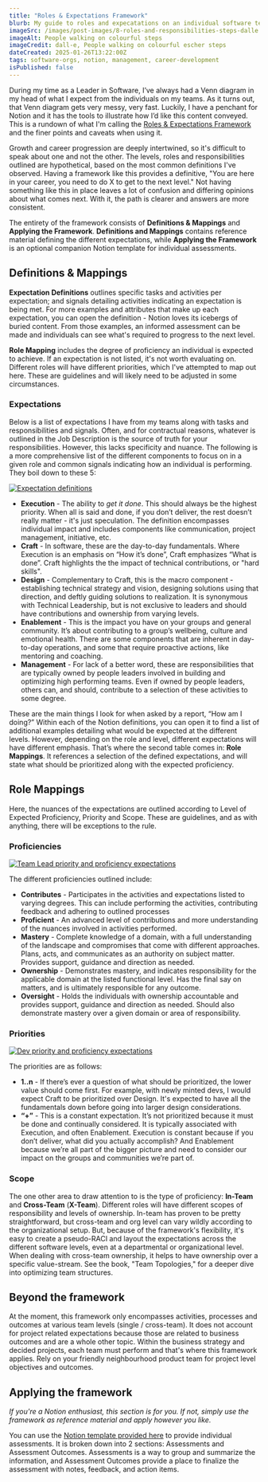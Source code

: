 ```yaml
---
title: "Roles & Expectations Framework"
blurb: My guide to roles and expecatations on an individual software team or at an organizational level.
imageSrc: /images/post-images/8-roles-and-responsibilities-steps-dalle.webp
imageAlt: People walking on colourful steps
imageCredit: dall-e, People walking on colourful escher steps
dateCreated: 2025-01-26T13:22:00Z
tags: software-orgs, notion, management, career-development
isPublished: false
---
```


During my time as a Leader in Software, I’ve always had a Venn diagram in my head of what I expect from the individuals on my teams. As it turns out, that Venn diagram gets very messy, very fast. Luckily, I have a penchant for Notion and it has the tools to illustrate how I’d like this content conveyed. This is a rundown of what I'm calling the [Roles & Expectations Framework](https://www.notion.so/jweatherby/Roles-Expectations-Reference-16f3b75bf3f8802c953bc535f3b58be4?pvs=4) and the finer points and caveats when using it.

Growth and career progression are deeply intertwined, so it's difficult to speak about one and not the other. The levels, roles and responsibilities outlined are hypothetical, based on the most common definitions I've observed. Having a framework like this provides a definitive, "You are here in your career, you need to do X to get to the next level." Not having something like this in place leaves a lot of confusion and differing opinions about what comes next. With it, the path is clearer and answers are more consistent.

The entirety of the framework consists of **Definitions & Mappings** and **Applying the Framework**. **Definitions and Mappings** contains reference material defining the different expectations, while **Applying the Framework** is an optional companion Notion template for individual assessments.

## Definitions & Mappings

**Expectation Definitions** outlines specific tasks and activities per expectation; and signals detailing activities indicating an expectation is being met. For more examples and attributes that make up each expectation, you can open the definition - Notion loves its icebergs of buried content. From those examples, an informed assessment can be made and individuals can see what's required to progress to the next level.

**Role Mapping** includes the degree of proficiency an individual is expected to achieve. If an expectation is not listed, it's not worth evaluating on. Different roles will have different priorities, which I've attempted to map out here. These are guidelines and will likely need to be adjusted in some circumstances.

### Expectations

Below is a list of expectations I have from my teams along with tasks and responsibilities and signals. Often, and for contractual reasons, whatever is outlined in the Job Description is the source of truth for your responsibilities. However, this lacks specificity and nuance. The following is a more comprehensive list of the different components to focus on in a given role and common signals indicating how an individual is performing. They boil down to these 5: 

[![Expectation definitions](/images/post-images/8-expectation-definitions.png)](https://www.notion.so/jweatherby/16f3b75bf3f880a4a4b7c8402743317c?v=16f3b75bf3f88001af33000cd014b3fd&pvs=4)

- **Execution** - The ability to *get it done*. This should always be the highest priority. When all is said and done, if you don’t deliver, the rest doesn’t really matter - it's just speculation. The definition encompasses individual impact and includes components like communication, project management, initiative, etc.
- **Craft** - In software, these are the day-to-day fundamentals. Where Execution is an emphasis on “How it’s done”, Craft emphasizes “What is done”. Craft highlights the the impact of technical contributions, or "hard skills".
- **Design** - Complementary to Craft, this is the macro component - establishing technical strategy and vision, designing solutions using that direction, and deftly guiding solutions to realization. It is synonymous with Technical Leadership, but is not exclusive to leaders and should have contributions and ownership from varying levels.
- **Enablement** - This is the impact you have on your groups and general community. It’s about contributing to a group’s wellbeing, culture and emotional health. There are some components that are inherent in day-to-day operations, and some that require proactive actions, like mentoring and coaching.
- **Management** - For lack of a better word, these are responsibilities that are typically owned by people leaders involved in building and optimizing high performing teams. Even if owned by people leaders, others can, and should, contribute to a selection of these activities to some degree.

These are the main things I look for when asked by a report, “How am I doing?” Within each of the Notion definitions, you can open it to find a list of additional examples detailing what would be expected at the different levels. However, depending on the role and level, different expectations will have different emphasis. That’s where the second table comes in: **Role Mappings**. It references a selection of the defined expectations, and will state what should be prioritized along with the expected proficiency. 

## Role Mappings

Here, the nuances of the expectations are outlined according to Level of Expected Proficiency, Priority and Scope. These are guidelines, and as with anything, there will be exceptions to the rule. 

### Proficiencies

[![Team Lead priority and proficiency expectations](/images/post-images/8-team-lead-expectations.png)](https://www.notion.so/jweatherby/16f3b75bf3f880f8a5d4f38983ea40f6?v=1723b75bf3f88046b2be000ca8f9dcce&pvs=4)

The different proficiencies outlined include: 

- **Contributes** - Participates in the activities and expectations listed to varying degrees. This can include performing the activities, contributing feedback and adhering to outlined processes
- **Proficient** - An advanced level of contributions and more understanding of the nuances involved in activities performed.
- **Mastery** - Complete knowledge of a domain, with a full understanding of the landscape and compromises that come with different approaches. Plans, acts, and communicates as an authority on subject matter. Provides support, guidance and direction as needed.
- **Ownership** - Demonstrates mastery, and indicates responsibility for the applicable domain at the listed functional level. Has the final say on matters, and is ultimately responsible for any outcome.
- **Oversight** - Holds the individuals with ownership accountable and provides support, guidance and direction as needed. Should also demonstrate mastery over a given domain or area of responsibility.

### Priorities

[![Dev priority and proficiency expectations](/images/post-images/8-dev-expectations.png)](https://www.notion.so/jweatherby/16f3b75bf3f880f8a5d4f38983ea40f6?v=1723b75bf3f88030a757000c7e397ea9&pvs=4)

The priorities are as follows: 

- **1..n** - If there’s ever a question of what should be prioritized, the lower value should come first. For example, with newly minted devs, I would expect Craft to be prioritized over Design. It's expected to have all the fundamentals down before going into larger design considerations.
- **“+”** - This is a constant expectation. It’s not prioritized because it must be done and continually considered. It is typically associated with Execution, and often Enablement. Execution is constant because if you don’t deliver, what did you actually accomplish? And Enablement because we’re all part of the bigger picture and need to consider our impact on the groups and communities we’re part of.

### Scope

The one other area to draw attention to is the type of proficiency: **In-Team** and **Cross-Team** (**X-Team**). Different roles will have different scopes of responsibility and levels of ownership. In-team has proven to be pretty straightforward, but cross-team and org level can vary wildly according to the organizational setup. But, because of the framework's flexibility, it's easy to create a pseudo-RACI and layout the expectations across the different software levels, even at a departmental or organizational level.
When dealing with cross-team ownership, it helps to have ownership over a specific value-stream. See the book, "Team Topologies," for a deeper dive into optimizing team structures.

## Beyond the framework

At the moment, this framework only encompasses activities, processes and outcomes at various team levels (single / cross-team). It does not account for project related expectations because those are related to business outcomes and are a whole other topic. Within the business strategy and decided projects, each team must perform and that's where this framework applies. Rely on your friendly neighbourhood product team for project level objectives and outcomes.

## Applying the framework

*If you're a Notion enthusiast, this section is for you. If not, simply use the framework as reference material and apply however you like.*

You can use the [Notion template provided here](https://www.notion.so/jweatherby/Applying-Roles-Expectations-1873b75bf3f880c1b9d7fbaccc42eaaa?pvs=4) to provide individual assessments. It is broken down into 2 sections: Assessments and Assessment Outcomes. Assessments is a way to group and summarize the information, and Assessment Outcomes provide a place to finalize the assessment with notes, feedback, and action items. 
